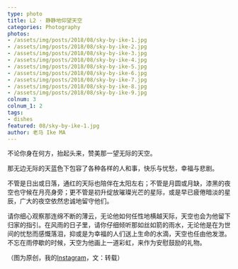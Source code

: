 ```yaml
---
type: photo
title: L2 · 静静地仰望天空
categories: Photography
photos:
- /assets/img/posts/2018/08/sky-by-ike-1.jpg
- /assets/img/posts/2018/08/sky-by-ike-2.jpg
- /assets/img/posts/2018/08/sky-by-ike-3.jpg
- /assets/img/posts/2018/08/sky-by-ike-4.jpg
- /assets/img/posts/2018/08/sky-by-ike-5.jpg
- /assets/img/posts/2018/08/sky-by-ike-6.jpg
- /assets/img/posts/2018/08/sky-by-ike-7.jpg
- /assets/img/posts/2018/08/sky-by-ike-8.jpg
- /assets/img/posts/2018/08/sky-by-ike-9.jpg
colnum: 3
colnum_1: 2
tags:
- dishes
featured: 08/sky-by-ike-1.jpg
author: 老马 Ike MA
---
```


不论你身在何方，抬起头来，赞美那一望无际的天空。

那无边无际的天蓝色下包容了各种各样的人和事，快乐与忧愁，幸福与悲剧。

不管是日出或日落，通红的天际也陪伴在太阳左右；不管是月圆或月缺，漆黑的夜空也守候在月亮身旁；更不管是初升绽放璀璨光芒的星际，或是早已疲倦暗淡的星辰，广大的夜空依然忠诚地留守他们。

请你细心观察那连绵不断的薄云，无论他如何任性地横越天际，天空也会为他留下归家的指引。在风雨的日子里，请你仔细倾听那如丝如箭的雨水，无论他是在为世间的忧愁而感慨落泪，抑或是为幸福的人们送上生命的水滴，天空也任由他发泄。不忘在雨停歇的时候，天空为他画上一道彩虹，来作为安慰鼓励的礼物。

（图为原创，我的[Instagram](https://www.instagram.com/_foreverike/)，文：转载）